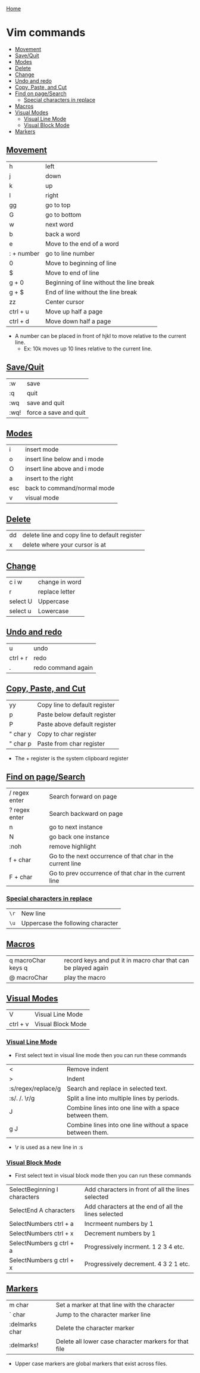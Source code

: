 [Home](../README.md)

# Vim commands

<!-- mtoc-start -->

* [Movement](#movement)
* [Save/Quit](#savequit)
* [Modes](#modes)
* [Delete](#delete)
* [Change](#change)
* [Undo and redo](#undo-and-redo)
* [Copy, Paste, and Cut](#copy-paste-and-cut)
* [Find on page/Search](#find-on-pagesearch)
  * [Special characters in replace](#special-characters-in-replace)
* [Macros](#macros)
* [Visual Modes](#visual-modes)
  * [Visual Line Mode](#visual-line-mode)
  * [Visual Block Mode](#visual-block-mode)
* [Markers](#markers)

<!-- mtoc-end -->

## [Movement](#vim-commands)

|            |                                           |
|------------|-------------------------------------------|
| h          | left                                      |
| j          | down                                      |
| k          | up                                        |
| l          | right                                      |
| gg         | go to top                                 |
| G          | go to bottom                              |
| w          | next word                                 |
| b          | back a word                               |
| e          | Move to the end of a word                 |
| : + number | go to line number                         |
| 0          | Move to beginning of line                 |
| $          | Move to end of line                       |
| g + 0      | Beginning of line without the line break  |
| g + $      | End of line without the line break        |
| zz         | Center cursor                             |
| ctrl + u | Move up half a page |
| ctrl + d | Move down half a page |

- A number can be placed in front of hjkl to move relative to the current line.
	- Ex: 10k moves up 10 lines relative to the current line.

## [Save/Quit](#vim-commands)

|      |                       |
|------|-----------------------|
| :w   | save                  |
| :q   | quit                  |
| :wq  | save and quit         |
| :wq! | force a save and quit |

## [Modes](#vim-commands)

|     |                              |
|-----|------------------------------|
| i   | insert mode                  |
| o   | insert line below and i mode |
| O   | insert line above and i mode |
| a   | insert to the right          |
| esc | back to command/normal mode  |
| v   | visual mode                  |

## [Delete](#vim-commands)

|    |                                               |
|----|-----------------------------------------------|
| dd | delete line and copy line to default register |
| x  | delete where your cursor is at                |

## [Change](#vim-commands)

|            |                  |
|----------  | ---------------  |
| c i w  | change in word   |
| r          | replace letter   |
| select U   | Uppercase        |
| select u   | Lowercase        |

## [Undo and redo](#vim-commands)

|          |                    |
|----------|--------------------|
| u        | undo               |
| ctrl + r | redo               |
| .        | redo command again |

## [Copy, Paste, and Cut](#vim-commands)

|              |                               |
|--------------|-------------------------------|
| yy           | Copy line to default register |
| p            | Paste below default register  |
| P            | Paste above default register  |
| " char y | Copy to char register         |
| " char p | Paste from char register      |

- The + register is the system clipboard register

## [Find on page/Search](#vim-commands)

 |                                       |                                                                        |
 | ------------------------------------- | ---------------------------------------------------------------------- |
 | / regex enter                     | Search forward on page                                                 |
 | ? regex enter                     | Search backward on page                                                |
 | n                                     | go to next instance                                                    |
 | N                                     | go back one instance                                                   |
 | :noh                                  | remove highlight                                                       |
 | f + char                              | Go to the next occurrence of that char in the current line             |
 | F + char                              | Go to prev occurrence of that char in the current line                 |

### [Special characters in replace](#vim-commands)

|      |                                   |
|------|-----------------------------------|
| `\r` | New line                          |
| `\u` | Uppercase the following character |

## [Macros](#vim-commands)

|                         |                                                                |
| ----------------------  | ---------------------------------                              |
| q macroChar keys q      | record keys and put it in macro char that can be played again  |
| @ macroChar             | play the macro                                                 |

## [Visual Modes](#vim-commands)

|           |                    |
|          -|                   -|
| V         | Visual Line Mode   |
| ctrl + v  | Visual Block Mode  |

### [Visual Line Mode](#vim-commands)
- First select text in visual line mode then you can run these commands

|                     |                                                            |
|                    -|                                                           -|
| <                   | Remove indent                                              |
| >                   | Indent                                                     |
| :s/regex/replace/g  | Search and replace in selected text.                       |
| :s/\. /\. \r/g      | Split a line into multiple lines by periods.               |
| J                   | Combine lines into one line with a space between them.     |
| g J                 | Combine lines into one line without a space between them.  |

- \r is used as a new line in :s

### [Visual Block Mode](#vim-commands)
- First select text in visual block mode then you can run these commands

|                               |                                                      |
|                              -|                                                     -|
| SelectBeginning I characters  | Add characters in front of all the lines selected    |
| SelectEnd A characters        | Add characters at the end of all the lines selected  |
| SelectNumbers ctrl + a        | Incrmeent numbers by 1                               |
| SelectNumbers ctrl + x        | Decrement numbers by 1                               |
| SelectNumbers g ctrl + a      | Progressively incrment. 1 2 3 4 etc.                 |
| SelectNumbers g ctrl + x      | Progressively decrement. 4 3 2 1 etc.                |

## [Markers](#vim-commands)

|                 |                                                        |
|                -|                                                       -|
| m char          | Set a marker at that line with the character           |
| ` char          | Jump to the character marker line                      |
| :delmarks char  | Delete the character marker                            |
| :delmarks!      | Delete all lower case character markers for that file  |

- Upper case markers are global markers that exist across files.
